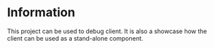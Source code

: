 # Information

This project can be used to debug client. It is also a showcase how the client can be used as a stand-alone component.